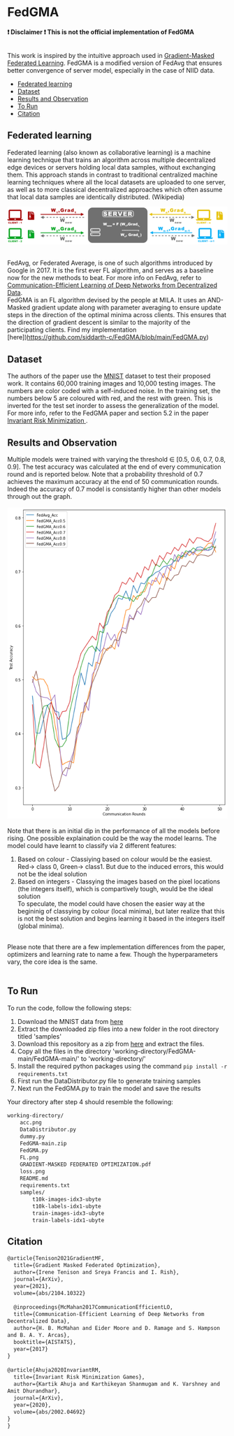 # FedGMA

**:exclamation: Disclaimer :exclamation: This is not the official implementation of FedGMA** <br> <br>

This work is inspired by the intuitive approach used in [Gradient-Masked Federated Learning](https://github.com/siddarth-c/FedGMA/blob/main/GRADIENT-MASKED%20FEDERATED%20OPTIMIZATION.pdf). FedGMA is a modified version of FedAvg that ensures better convergence of server model, especially in the case of NIID data. 

- [Federated learning](#federated-learning)
- [Dataset](#dataset)
- [Results and Observation](#results-and-observation)
- [To Run](#to-run)
- [Citation](#citation)

## Federated learning
Federated learning (also known as collaborative learning) is a machine learning technique that trains an algorithm across multiple decentralized edge devices or servers holding local data samples, without exchanging them. This approach stands in contrast to traditional centralized machine learning techniques where all the local datasets are uploaded to one server, as well as to more classical decentralized approaches which often assume that local data samples are identically distributed. (Wikipedia) <br>

![FL](FL.png)

<br> FedAvg, or Federated Average, is one of such algorithms introduced by Google in 2017. It is the first ever FL algorithm, and serves as a baseline now for the new methods to beat. For more info on FedAvg, refer to [Communication-Efficient Learning of Deep Networks from Decentralized Data](https://arxiv.org/pdf/1602.05629.pdf). <br>
FedGMA is an FL algorithm devised by the people at MILA. It uses an AND-Masked gradient update along with parameter averaging to ensure update steps in the direction of the optimal minima across clients. This ensures that the direction of gradient descent is similar to the majority of the participating clients. Find my implementation [here])https://github.com/siddarth-c/FedGMA/blob/main/FedGMA.py)

## Dataset
The authors of the paper use the [MNIST](http://yann.lecun.com/exdb/mnist/) dataset to test their proposed work. It contains 60,000 training images and 10,000 testing images. The numbers are color coded with a self-induced noise. In the training set, the numbers below 5 are coloured with red, and the rest with green. This is inverted for the test set inorder to assess the generalization of the model. For more info, refer to the FedGMA paper and section 5.2 in the paper [Invariant Risk Minimization
](https://arxiv.org/pdf/1907.02893.pdf).

## Results and Observation
Multiple models were trained with varying the threshold ∈ [0.5, 0.6, 0.7, 0.8, 0.9]. The test accuracy was calculated at the end of every communication round and is reported below. Note that a probability threshold of 0.7 achieves the maximum accuracy at the end of 50 communication rounds. Indeed the accuracy of 0.7 model is consistantly higher than other models through out the graph. <br><br>
![Accuracy plot](acc.png)
<br><br> Note that there is an initial dip in the performance of all the models before rising. One possible explaination could be the way the model learns. The model could have learnt to classify via 2 different features:
1. Based on colour - Classiying based on colour would be the easiest. Red-> class 0, Green-> class1. But due to the induced errors, this would not be the ideal solution
2. Based on integers - Classying the images based on the pixel locations (the integers itself), which is compartively tough, would be the ideal solution <br>
To speculate, the model could have chosen the easier way at the begininig of classying by colour (local minima), but later realize that this is not the best solution and begins learning it based in the integers itself (global minima). <br><br>

Please note that there are a few implementation differences from the paper, optimizers and learning rate to name a few. Though the hyperparameters vary, the core idea is the same. <br> <br> 

## To Run
To run the code, follow the following steps:
1. Download the MNIST data from [here](http://yann.lecun.com/exdb/mnist/)
2. Extract the downloaded zip files into a new folder in the root directory titled 'samples'
3. Download this repository as a zip from [here](https://github.com/siddarth-c/FedGMA/archive/refs/heads/main.zip) and extract the files. 
4. Copy all the files in the directory 'working-directory/FedGMA-main/FedGMA-main/' to 'working-directory/'
5. Install the required python packages using the command ```pip install -r requirements.txt```
6. First run the DataDistributor.py file to generate training samples
7. Next run the FedGMA.py to train the model and save the results
   
Your directory after step 4 should resemble the following:
```
working-directory/
    acc.png
    DataDistributor.py
    dummy.py
    FedGMA-main.zip
    FedGMA.py
    FL.png
    GRADIENT-MASKED FEDERATED OPTIMIZATION.pdf
    loss.png
    README.md
    requirements.txt
    samples/
        t10k-images-idx3-ubyte
        t10k-labels-idx1-ubyte
        train-images-idx3-ubyte
        train-labels-idx1-ubyte
```

## Citation
```
@article{Tenison2021GradientMF,
  title={Gradient Masked Federated Optimization},
  author={Irene Tenison and Sreya Francis and I. Rish},
  journal={ArXiv},
  year={2021},
  volume={abs/2104.10322}
  
  @inproceedings{McMahan2017CommunicationEfficientLO,
  title={Communication-Efficient Learning of Deep Networks from Decentralized Data},
  author={H. B. McMahan and Eider Moore and D. Ramage and S. Hampson and B. A. Y. Arcas},
  booktitle={AISTATS},
  year={2017}
}

@article{Ahuja2020InvariantRM,
  title={Invariant Risk Minimization Games},
  author={Kartik Ahuja and Karthikeyan Shanmugam and K. Varshney and Amit Dhurandhar},
  journal={ArXiv},
  year={2020},
  volume={abs/2002.04692}
}
}


```

